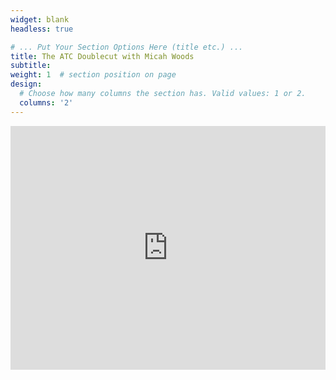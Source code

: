 ```yaml
---
widget: blank
headless: true

# ... Put Your Section Options Here (title etc.) ...
title: The ATC Doublecut with Micah Woods
subtitle: 
weight: 1  # section position on page
design:
  # Choose how many columns the section has. Valid values: 1 or 2.
  columns: '2'
---
```


<iframe width="100%" height="390" frameborder="no" scrolling="no" seamless src="https://share.transistor.fm/e/the-atc-doublecut-with-micah-woods/playlist"></iframe>

